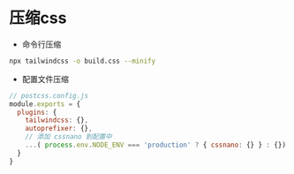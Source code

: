 # 压缩css

- 命令行压缩

```bash
npx tailwindcss -o build.css --minify
```



- 配置文件压缩

```js
// postcss.config.js
module.exports = {
  plugins: {
    tailwindcss: {},
    autoprefixer: {},
    // 添加 cssnano 到配置中
    ...( process.env.NODE_ENV === 'production' ? { cssnano: {} } : {}) 
  }
}
```

